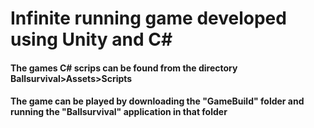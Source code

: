 <H1>Infinite running game developed using Unity and C#</H1>

<H4>The games C# scrips can be found from the directory Ballsurvival>Assets>Scripts</H4>

<H4>The game can be played by downloading the "GameBuild" folder and running the "Ballsurvival" application in that folder</H4>
